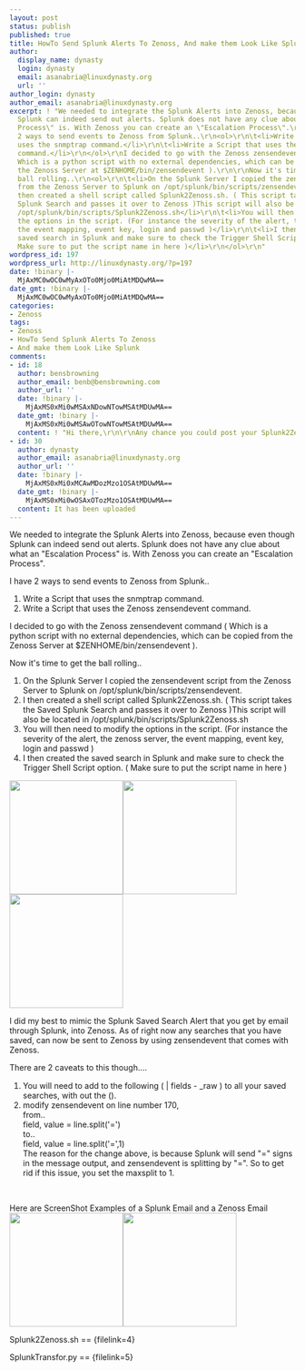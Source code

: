 ```yaml
---
layout: post
status: publish
published: true
title: HowTo Send Splunk Alerts To Zenoss, And make them Look Like Splunk
author:
  display_name: dynasty
  login: dynasty
  email: asanabria@linuxdynasty.org
  url: ''
author_login: dynasty
author_email: asanabria@linuxdynasty.org
excerpt: ! "We needed to integrate the Splunk Alerts into Zenoss, because even though
  Splunk can indeed send out alerts. Splunk does not have any clue about what an \"Escalation
  Process\" is. With Zenoss you can create an \"Escalation Process\".\r\n\r\nI have
  2 ways to send events to Zenoss from Splunk..\r\n<ol>\r\n\t<li>Write a Script that
  uses the snmptrap command.</li>\r\n\t<li>Write a Script that uses the Zenoss zensendevent
  command.</li>\r\n</ol>\r\nI decided to go with the Zenoss zensendevent command (
  Which is a python script with no external dependencies, which can be copied from
  the Zenoss Server at $ZENHOME/bin/zensendevent ).\r\n\r\nNow it's time to get the
  ball rolling..\r\n<ol>\r\n\t<li>On the Splunk Server I copied the zensendevent script
  from the Zenoss Server to Splunk on /opt/splunk/bin/scripts/zensendevent.</li>\r\n\t<li>I
  then created a shell script called Splunk2Zenoss.sh. ( This script takes the Saved
  Splunk Search and passes it over to Zenoss )This script will also be located in
  /opt/splunk/bin/scripts/Splunk2Zenoss.sh</li>\r\n\t<li>You will then need to modify
  the options in the script. (For instance the severity of the alert, the zenoss server,
  the event mapping, event key, login and passwd )</li>\r\n\t<li>I then created the
  saved search in Splunk and make sure to check the Trigger Shell Script option. (
  Make sure to put the script name in here )</li>\r\n</ol>\r\n"
wordpress_id: 197
wordpress_url: http://linuxdynasty.org/?p=197
date: !binary |-
  MjAxMC0wOC0wMyAxOTo0Mjo0MiAtMDQwMA==
date_gmt: !binary |-
  MjAxMC0wOC0wMyAxOTo0Mjo0MiAtMDQwMA==
categories:
- Zenoss
tags:
- Zenoss
- HowTo Send Splunk Alerts To Zenoss
- And make them Look Like Splunk
comments:
- id: 18
  author: bensbrowning
  author_email: benb@bensbrowning.com
  author_url: ''
  date: !binary |-
    MjAxMS0xMi0wMSAxNDowNTowMSAtMDUwMA==
  date_gmt: !binary |-
    MjAxMS0xMi0wMSAwOTowNTowMSAtMDUwMA==
  content: ! "Hi there,\r\n\r\nAny chance you could post your Splunk2Zenoss.sh? I\r\n\r\nThanks!"
- id: 30
  author: dynasty
  author_email: asanabria@linuxdynasty.org
  author_url: ''
  date: !binary |-
    MjAxMS0xMi0xMCAwMDozMzo1OSAtMDUwMA==
  date_gmt: !binary |-
    MjAxMS0xMi0wOSAxOTozMzo1OSAtMDUwMA==
  content: It has been uploaded
---
```

<p>We needed to integrate the Splunk Alerts into Zenoss, because even though Splunk can indeed send out alerts. Splunk does not have any clue about what an "Escalation Process" is. With Zenoss you can create an "Escalation Process".</p>
<p>I have 2 ways to send events to Zenoss from Splunk..</p>
<ol>
<li>Write a Script that uses the snmptrap command.</li>
<li>Write a Script that uses the Zenoss zensendevent command.</li>
</ol>
<p>I decided to go with the Zenoss zensendevent command ( Which is a python script with no external dependencies, which can be copied from the Zenoss Server at $ZENHOME/bin/zensendevent ).</p>
<p>Now it's time to get the ball rolling..</p>
<ol>
<li>On the Splunk Server I copied the zensendevent script from the Zenoss Server to Splunk on /opt/splunk/bin/scripts/zensendevent.</li>
<li>I then created a shell script called Splunk2Zenoss.sh. ( This script takes the Saved Splunk Search and passes it over to Zenoss )This script will also be located in /opt/splunk/bin/scripts/Splunk2Zenoss.sh</li>
<li>You will then need to modify the options in the script. (For instance the severity of the alert, the zenoss server, the event mapping, event key, login and passwd )</li>
<li>I then created the saved search in Splunk and make sure to check the Trigger Shell Script option. ( Make sure to put the script name in here )</li>
</ol>
<p><a id="more"></a><a id="more-197"></a></p>
<p><a href="images/stories/Zenoss/SavedSearch.png" rel="shadowbox[0]"><img style="width: 200px; height: 200px;" src="http://linuxdynasty.org/wp-content/themes/twentyten/images/stories/Zenoss/SavedSearch.png" alt="" /></a><a href="images/stories/Zenoss/Splunk2Zenoss.png" rel="shadowbox[0]"><img style="width: 200px; height: 200px;" src="http://linuxdynasty.org/wp-content/themes/twentyten/images/stories/Zenoss/Splunk2Zenoss.png" alt="" /></a><a href="images/stories/Zenoss/Transform ScreenShot.png" rel="shadowbox[0]"><img style="width: 200px; height: 200px;" src="http://linuxdynasty.org/wp-content/themes/twentyten/images/stories/Zenoss/Transform ScreenShot.png" alt="" /></a></p>
<p>I did my best to mimic the Splunk Saved Search Alert that you get by email through Splunk, into Zenoss. As of right now any searches that you have saved, can now be sent to Zenoss by using zensendevent that comes with Zenoss.</p>
<p style="margin-top: 10px; margin-bottom: 15px;"><span class="attention">There are 2 caveats to this though....</span></p>
<ol>
<li>You will need to add to the following ( | fields - _raw ) to all your saved searches, with out the ().</li>
<li>modify zensendevent on line number 170,<br />
from..<br />
field, value = line.split('=')<br />
to..<br />
field, value = line.split('=',1)<br />
The reason for the change above, is because Splunk will send "=" signs in the message output, and zensendevent is splitting by "=". So to get rid if this issue, you set the maxsplit to 1.</li>
</ol>
<p>&nbsp;</p>
<p>Here are ScreenShot Examples of a Splunk Email and a Zenoss Email<br />
<a href="images/stories/Zenoss/ZenossSevereTest1.png" rel="shadowbox[0]"><img style="width: 200px; height: 200px;" src="http://linuxdynasty.org/wp-content/themes/twentyten/images/stories/Zenoss/ZenossSevereTest1.png" alt="" /></a><a href="images/stories/Zenoss/severeTest1_splunk.png" rel="shadowbox[0]"><img style="width: 200px; height: 200px;" src="http://linuxdynasty.org/wp-content/themes/twentyten/images/stories/Zenoss/severeTest1_splunk.png" alt="" /></a></p>
<p>Splunk2Zenoss.sh == {filelink=4}</p>
<p>SplunkTransfor.py == {filelink=5}</p>
